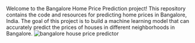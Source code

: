 Welcome to the Bangalore Home Price Prediction project! This repository contains the code and resources for predicting home prices in Bangalore, India. The goal of this project is to build a machine learning model that can accurately predict the prices of houses in different neighborhoods in Bangalore.
![bangalore house price predictor](https://github.com/UditanshuPandey/Data_Science_Projects/assets/75218958/2f148cd5-af6e-458c-ae40-07e2a2b989bc)
